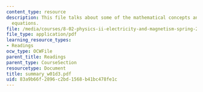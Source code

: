 ```yaml
---
content_type: resource
description: This file talks about some of the mathematical concepts and Maxwell?s
  equations.
file: /media/courses/8-02-physics-ii-electricity-and-magnetism-spring-2007/83a9b66f2896c2bd1568b41bc478fe1c_summary_w01d3.pdf
file_type: application/pdf
learning_resource_types:
- Readings
ocw_type: OCWFile
parent_title: Readings
parent_type: CourseSection
resourcetype: Document
title: summary_w01d3.pdf
uid: 83a9b66f-2896-c2bd-1568-b41bc478fe1c
---
```

